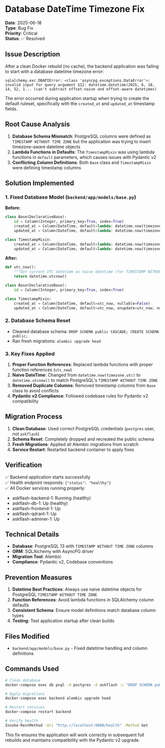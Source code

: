 # Database DateTime Timezone Fix

**Date**: 2025-06-18  
**Type**: Bug Fix  
**Priority**: Critical  
**Status**: ✅ Resolved

## Issue Description

After a clean Docker rebuild (no cache), the backend application was failing to start with a database datetime timezone error:

```
sqlalchemy.exc.DBAPIError: <class 'asyncpg.exceptions.DataError'>: invalid input for query argument $12: datetime.datetime(2025, 6, 18, 14, 52, 1... (can't subtract offset-naive and offset-aware datetimes)
```

The error occurred during application startup when trying to create the default ruleset, specifically with the `created_at` and `updated_at` timestamp fields.

## Root Cause Analysis

1. **Database Schema Mismatch**: PostgreSQL columns were defined as `TIMESTAMP WITHOUT TIME ZONE` but the application was trying to insert timezone-aware datetime objects
2. **Lambda Functions in Defaults**: The `TimestampMixin` was using lambda functions in `default` parameters, which causes issues with Pydantic v2
3. **Conflicting Column Definitions**: Both `Base` class and `TimestampMixin` were defining timestamp columns

## Solution Implemented

### 1. Fixed Database Model (`backend/app/models/base.py`)

**Before:**
```python
class Base(DeclarativeBase):
    id = Column(Integer, primary_key=True, index=True)
    created_at = Column(DateTime, default=lambda: datetime.now(timezone.utc), nullable=False)
    updated_at = Column(DateTime, default=lambda: datetime.now(timezone.utc), onupdate=lambda: datetime.now(timezone.utc), nullable=False)

class TimestampMixin:
    created_at = Column(DateTime, default=lambda: datetime.now(timezone.utc), nullable=False)
    updated_at = Column(DateTime, default=lambda: datetime.now(timezone.utc), onupdate=lambda: datetime.now(timezone.utc), nullable=False)
```

**After:**
```python
def utc_now():
    """Get current UTC datetime as naive datetime (for TIMESTAMP WITHOUT TIME ZONE columns)"""
    return datetime.utcnow()

class Base(DeclarativeBase):
    id = Column(Integer, primary_key=True, index=True)

class TimestampMixin:
    created_at = Column(DateTime, default=utc_now, nullable=False)
    updated_at = Column(DateTime, default=utc_now, onupdate=utc_now, nullable=False)
```

### 2. Database Schema Reset

- Cleaned database schema: `DROP SCHEMA public CASCADE; CREATE SCHEMA public;`
- Ran fresh migrations: `alembic upgrade head`

### 3. Key Fixes Applied

1. **Proper Function References**: Replaced lambda functions with proper function references (`utc_now`)
2. **Naive DateTime**: Changed from `datetime.now(timezone.utc)` to `datetime.utcnow()` to match PostgreSQL's `TIMESTAMP WITHOUT TIME ZONE`
3. **Removed Duplicate Columns**: Removed timestamp columns from `Base` class to avoid conflicts
4. **Pydantic v2 Compliance**: Followed codebase rules for Pydantic v2 compatibility

## Migration Process

1. **Clean Database**: Used correct PostgreSQL credentials (`postgres` user, not `askflash`)
2. **Schema Reset**: Completely dropped and recreated the public schema
3. **Fresh Migrations**: Applied all Alembic migrations from scratch
4. **Service Restart**: Restarted backend container to apply fixes

## Verification

✅ Backend application starts successfully  
✅ Health endpoint responds: `{"status": "healthy"}`  
✅ All Docker services running properly:
- askflash-backend-1: Running (healthy)
- askflash-db-1: Up (healthy)
- askflash-frontend-1: Up
- askflash-qdrant-1: Up
- askflash-adminer-1: Up

## Technical Details

- **Database**: PostgreSQL 13 with `TIMESTAMP WITHOUT TIME ZONE` columns
- **ORM**: SQLAlchemy with AsyncPG driver
- **Migration Tool**: Alembic
- **Compliance**: Pydantic v2, Codebase conventions

## Prevention Measures

1. **Datetime Best Practices**: Always use naive datetime objects for PostgreSQL `TIMESTAMP WITHOUT TIME ZONE`
2. **Function References**: Avoid lambda functions in SQLAlchemy column defaults
3. **Consistent Schema**: Ensure model definitions match database column types
4. **Testing**: Test application startup after clean builds

## Files Modified

- `backend/app/models/base.py` - Fixed datetime handling and column definitions

## Commands Used

```bash
# Clean database
docker-compose exec db psql -U postgres -d askflash -c "DROP SCHEMA public CASCADE; CREATE SCHEMA public;"

# Apply migrations
docker-compose exec backend alembic upgrade head

# Restart services
docker-compose restart backend

# Verify health
Invoke-RestMethod -Uri "http://localhost:8000/health" -Method Get
```

This fix ensures the application will work correctly in subsequent full rebuilds and maintains compatibility with the Pydantic v2 upgrade. 